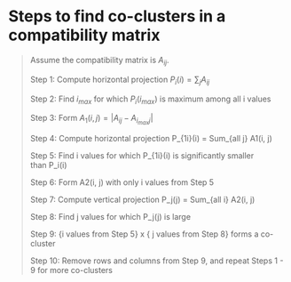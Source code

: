# Steps to find co-clusters in a compatibility matrix

> Assume the compatibility matrix is $A_{ij}$.
>
> Step 1: Compute horizontal projection $P_i(i) = \sum_{j} A_{ij}$
>
> Step 2: Find $i_{max}$ for which $P_i(i_{max})$ is maximum among all i values
>
> Step 3: Form $A_1(i, j) = |A_{ij} - A_{i_{max}j}|$
>
> Step 4: Compute horizontal projection P_{1i}(i) = Sum_{all j} A1(i, j)
>
> Step 5: Find i values for which P_{1i}(i) is significantly smaller than P_i(i)
>
> Step 6: Form A2(i, j) with only i values from Step 5
>
> Step 7: Compute vertical projection P_j(j) = Sum_{all i} A2(i, j)
>
> Step 8: Find j values for which P_j(j) is large
>
> Step 9: {i values from Step 5} x { j values from Step 8} forms a co-cluster
>
> Step 10: Remove rows and columns from Step 9, and repeat Steps 1 - 9 for more co-clusters
